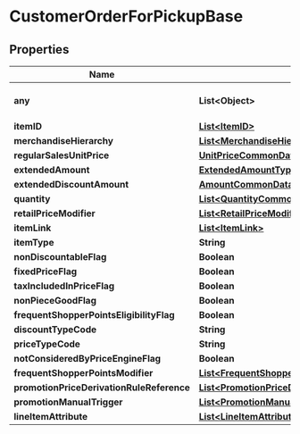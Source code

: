 # CustomerOrderForPickupBase

## Properties
Name | Type | Description | Notes
------------ | ------------- | ------------- | -------------
**any** | **List&lt;Object&gt;** | Currently not supported. |  [optional]
**itemID** | [**List&lt;ItemID&gt;**](ItemID.md) |  |  [optional]
**merchandiseHierarchy** | [**List&lt;MerchandiseHierarchyCommonData&gt;**](MerchandiseHierarchyCommonData.md) |  |  [optional]
**regularSalesUnitPrice** | [**UnitPriceCommonData**](UnitPriceCommonData.md) |  |  [optional]
**extendedAmount** | [**ExtendedAmountType**](ExtendedAmountType.md) |  |  [optional]
**extendedDiscountAmount** | [**AmountCommonData**](AmountCommonData.md) |  |  [optional]
**quantity** | [**List&lt;QuantityCommonData&gt;**](QuantityCommonData.md) |  |  [optional]
**retailPriceModifier** | [**List&lt;RetailPriceModifierDomainSpecific&gt;**](RetailPriceModifierDomainSpecific.md) |  |  [optional]
**itemLink** | [**List&lt;ItemLink&gt;**](ItemLink.md) |  |  [optional]
**itemType** | **String** |  |  [optional]
**nonDiscountableFlag** | **Boolean** |  |  [optional]
**fixedPriceFlag** | **Boolean** |  |  [optional]
**taxIncludedInPriceFlag** | **Boolean** |  |  [optional]
**nonPieceGoodFlag** | **Boolean** |  |  [optional]
**frequentShopperPointsEligibilityFlag** | **Boolean** |  |  [optional]
**discountTypeCode** | **String** |  |  [optional]
**priceTypeCode** | **String** |  |  [optional]
**notConsideredByPriceEngineFlag** | **Boolean** |  |  [optional]
**frequentShopperPointsModifier** | [**List&lt;FrequentShopperPointsModifierType&gt;**](FrequentShopperPointsModifierType.md) |  |  [optional]
**promotionPriceDerivationRuleReference** | [**List&lt;PromotionPriceDerivationRuleReferenceType&gt;**](PromotionPriceDerivationRuleReferenceType.md) |  |  [optional]
**promotionManualTrigger** | [**List&lt;PromotionManualTriggerType&gt;**](PromotionManualTriggerType.md) |  |  [optional]
**lineItemAttribute** | [**List&lt;LineItemAttributeType&gt;**](LineItemAttributeType.md) |  |  [optional]
